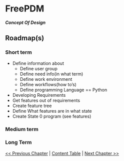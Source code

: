 # FreePDM
***Concept Of Design***

## Roadmap(s)

### Short term

- Define information about
  - Define user group
  - Define need info(in what term)
  - Define work environment
  - Define workflows(how to’s)
  - Define programming Language == Python
- Developing Requirements
- Get features out of requirements
- Create feature tree
- Define What features are in what state
- Create State 0 program (see features)

### Medium term

### Long Term


[<< Previous Chapter](FreePDM_Requirements.md) | [Content Table](FreePDM_CoD.md) | [Next Chapter >>]()
